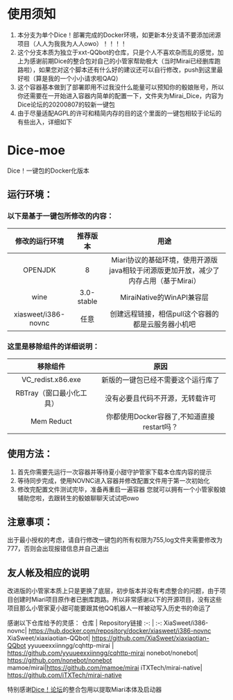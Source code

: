 # 使用须知
1. 本分支为单个Dice！部署完成的Docker环境，如更新本分支请不要添加闭源项目（人人为我我为人人owo）！！！！
2. 这个分支本质为独立于xxt-QQbot的仓库，只是个人不喜欢杂而乱的感觉，加上为感谢前期Dice的整合包对自己的小管家帮助极大（当时Mirai已经删库跑路啦），如果您对这个脚本还有什么好的建议还可以自行修改，push到这里最好啦（算是我的一个小小请求啦QAQ）
3. 这个容器基本做到了部署即用不过我没什么能量可以预知你的骰娘账号，所以你还需要在一开始进入容器内简单的配置一下，文件夹为Mirai_Dice，内容为Dice论坛的20200807的较新一键包
4. 由于尽量适配AGPL的许可和精简内存的目的这个里面的一键包相较于论坛的有些出入，详细如下
# Dice-moe
  Dice！一键包的Docker化版本
## 运行环境：
### 以下是基于一键包所修改的内容：
修改的运行环境     |推荐版本| 用途
 :-: | :-: | :-:
OPENJDK | 8 | Miari协议的基础环境，使用开源版java相较于闭源版更加开放，减少了内存占用（基于Mirai）
wine| 3.0-stable | MiraiNative的WinAPI兼容层
xiasweet/i386-novnc|任意|创建远程链接，相信pull这个容器的都是云服务器小机吧
### 这里是移除组件的详细说明：
移除组件     |原因
 :-: | :-:
 VC_redist.x86.exe | 新版的一键包已经不需要这个运行库了
 RBTray（窗口最小化工具） | 没有必要且代码不开源，无转载许可
 Mem Reduct | 你都使用Docker容器了,不知道直接restart吗？
## 使用方法：
1. 首先你需要先运行一次容器并等待夏小甜守护管家下载本仓库内容的提示
2. 等待同步完成，使用NOVNC进入容器并修改配置文件用于第一次初始化
3. 修改完配置文件测试完毕，准备再重启一遍容器
  您就可以拥有一个小管家骰娘辅助您啦，去跟转生的骰娘聊聊天试试吧owo
## 注意事项：
  出于最小授权的考虑，请自行修改一键包的所有权限为755,log文件夹需要修改为777，否则会出现报错信息并自己退出
## 友人帐及相应的说明
改进版的小管家本质上只是更换了底层，初步版本并没有考虑整合的问题，由于项目创建时Miari项目原作者已删库跑路。所以非常感谢以下的开源项目，没有这些项目那么小管家夏小甜可能要跟其他QQ机器人一样被动写入历史书的命运了
  
感谢以下仓库给予的灵感：
仓库     | Repository链接 
 :-: | :-:
XiaSweet/i386-novnc| https://hub.docker.com/repository/docker/xiasweet/i386-novnc
XiaSweet/xiaxiaotian-QQbot| https://github.com/XiaSweet/xiaxiaotian-QQbot
yyuueexxiinngg/cqhttp-mirai | https://github.com/yyuueexxiinngg/cqhttp-mirai
nonebot/nonebot| https://github.com/nonebot/nonebot
mamoe/mirai|https://github.com/mamoe/mirai
iTXTech/mirai-native|  https://github.com/iTXTech/mirai-native
  
特别感谢[Dice！论坛](https://forum.kokona.tech)的整合包用以提取Miari本体及启动器
